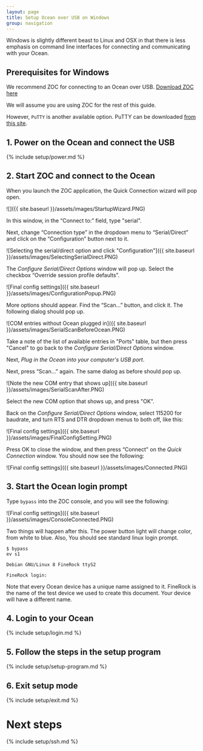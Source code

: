 ```yaml
---
layout: page
title: Setup Ocean over USB on Windows
group: navigation
---
```

Windows is slightly different beast to Linux and OSX in that there is less emphasis on command line interfaces for connecting and communicating with your Ocean.


## Prerequisites for Windows

We recommend ZOC for connecting to an Ocean over USB.  [Download ZOC here](http://www.emtec.com/zoc/)

We will assume you are using ZOC for the rest of this guide.

However, `PuTTY` is another available option.  PuTTY can be downloaded [from this site](http://www.putty.org/).


## 1. Power on the Ocean and connect the USB

{% include setup/power.md %}

## 2. Start ZOC and connect to the Ocean

When you launch the ZOC application, the Quick Connection wizard will pop open.  

![]({{ site.baseurl }}/assets/images/StartupWizard.PNG)

In this window, in the “Connect to:” field, type "serial".

Next, change “Connection type” in the dropdown menu to “Serial/Direct” and click on the “Configuration” button next to it.

![Selecting the serial/direct option and click "Configuration"]({{ site.baseurl }}/assets/images/SelectingSerialDirect.PNG)

The *Configure Serial/Direct Options* window will pop up.  Select the checkbox “Override session profile defaults”.

![Final config settings]({{ site.baseurl }}/assets/images/ConfigurationPopup.PNG)

More options should appear.  Find the “Scan...” button, and click it.  The following dialog should pop up.

![COM entries without Ocean plugged in]({{ site.baseurl }}/assets/images/SerialScanBeforeOcean.PNG)

Take a note of the list of available entries in "Ports" table, but then press "Cancel" to go back to the *Configure Serial/Direct Options* window.

Next, *Plug in the Ocean into your computer's USB port*.

Next, press “Scan...” again.  The same dialog as before should pop up.  

![Note the new COM entry that shows up]({{ site.baseurl }}/assets/images/SerialScanAfter.PNG)

Select the new COM option that shows up, and press "OK".

Back on the *Configure Serial/Direct Options* window, select 115200 for baudrate, and turn RTS and DTR dropdown menus to both off, like this:

![Final config settings]({{ site.baseurl }}/assets/images/FinalConfigSetting.PNG)

Press OK to close the window, and then press “Connect" on the *Quick Connection* window.  You should now see the following:

![Final config settings]({{ site.baseurl }}/assets/images/Connected.PNG)



## 3. Start the Ocean login prompt

Type `bypass` into the ZOC console, and you will see the following:

![Final config settings]({{ site.baseurl }}/assets/images/ConsoleConnected.PNG)

Two things will happen after this. The power button light will change color, from white to blue. Also, You should see standard linux login prompt.

    $ bypass
    ev s1

    Debian GNU/Linux 8 FineRock ttyS2

    FineRock login:

Note that every Ocean device has a unique name assigned to it. FineRock is the name of the test device we used to create this document. Your device will have a different name.

## 4. Login to your Ocean

{% include setup/login.md %}

## 5. Follow the steps in the setup program

{% include setup/setup-program.md %}

## 6. Exit setup mode

{% include setup/exit.md %}


# Next steps

{% include setup/ssh.md %}
